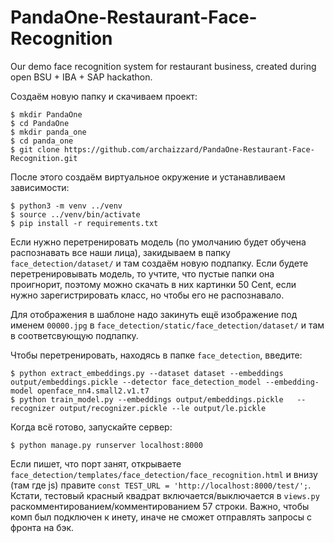 # PandaOne-Restaurant-Face-Recognition
Our demo face recognition system for restaurant business, created during open BSU + IBA + SAP hackathon.

Создаём новую папку и скачиваем проект:

```
$ mkdir PandaOne
$ cd PandaOne
$ mkdir panda_one
$ cd panda_one
$ git clone https://github.com/archaizzard/PandaOne-Restaurant-Face-Recognition.git
```

После этого создаём виртуальное окружение и устанавливаем зависимости:

```
$ python3 -m venv ../venv
$ source ../venv/bin/activate
$ pip install -r requirements.txt
```

Если нужно перетренировать модель (по умолчанию будет обучена распознавать все наши лица), закидываем в папку `face_detection/dataset/` и там создаём новую подпапку. Если будете перетренировывать модель, то учтите, что пустые папки она проигнорит, поэтому можно скачать в них картинки 50 Cent, если нужно зарегистрировать класс, но чтобы его не распознавало.

Для отображения в шаблоне надо закинуть ещё изображение под именем `00000.jpg` в `face_detection/static/face_detection/dataset/` и там в соответсвующую подпапку.

Чтобы перетренировать, находясь в папке `face_detection`, введите:

```
$ python extract_embeddings.py --dataset dataset --embeddings output/embeddings.pickle --detector face_detection_model --embedding-model openface_nn4.small2.v1.t7
$ python train_model.py --embeddings output/embeddings.pickle	--recognizer output/recognizer.pickle --le output/le.pickle
```
Когда всё готово, запускайте сервер:

```
$ python manage.py runserver localhost:8000
```

Если пишет, что порт занят, открываете `face_detection/templates/face_detection/face_recognition.html` и внизу (там где js) правите `const TEST_URL = 'http://localhost:8000/test/';`. Кстати, тестовый красный квадрат включается/выключается в `views.py` раскомментированием/комментированием 57 строки. Важно, чтобы комп был подключен к инету, иначе не сможет отправлять запросы с фронта на бэк.
